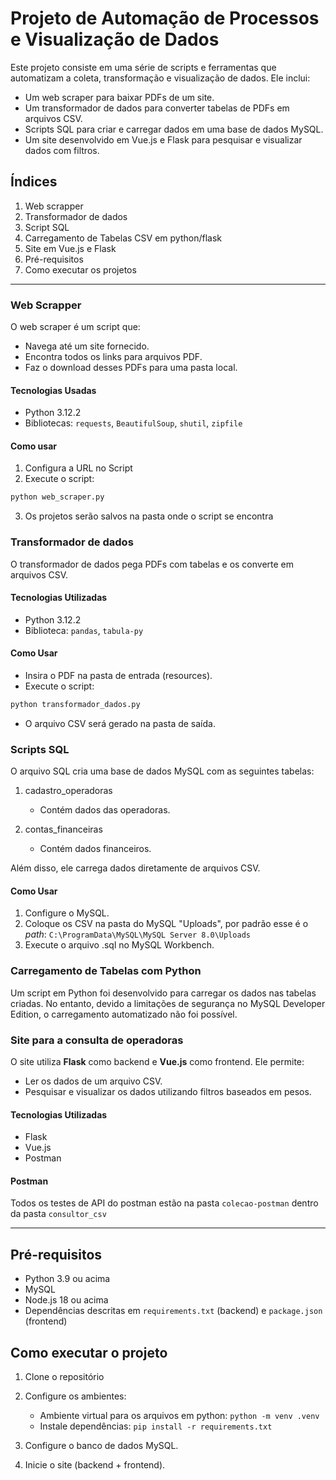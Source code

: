# Projeto de Automação de Processos e Visualização de Dados

Este projeto consiste em uma série de scripts e ferramentas que automatizam a coleta, transformação e visualização de dados. Ele inclui:

- Um web scraper para baixar PDFs de um site.
- Um transformador de dados para converter tabelas de PDFs em arquivos CSV.
- Scripts SQL para criar e carregar dados em uma base de dados MySQL.
- Um site desenvolvido em  Vue.js e Flask para pesquisar e visualizar dados com filtros.

## Índices

1. Web scrapper
2. Transformador de dados
3. Script SQL
4. Carregamento de Tabelas CSV em python/flask
5. Site em Vue.js e Flask
6. Pré-requisitos
7. Como executar os projetos

___

### Web Scrapper

O web scraper é um script que:

- Navega até um site fornecido.
- Encontra todos os links para arquivos PDF.
- Faz o download desses PDFs para uma pasta local.

#### Tecnologias Usadas

- Python 3.12.2
- Bibliotecas: `requests`, `BeautifulSoup`, `shutil`, `zipfile`

#### Como usar

1. Configura a URL no Script
2. Execute o script:
```bash
python web_scraper.py
```
3. Os projetos serão salvos na pasta onde o script se encontra

### Transformador de dados

O transformador de dados pega PDFs com tabelas e os converte em arquivos CSV.

#### Tecnologias Utilizadas

- Python 3.12.2
- Biblioteca: `pandas`, `tabula-py`

#### Como Usar
  
- Insira o PDF na pasta de entrada (resources).
- Execute o script:
```bash
python transformador_dados.py
```
- O arquivo CSV será gerado na pasta de saída.

### Scripts SQL

O arquivo SQL cria uma base de dados MySQL com as seguintes tabelas:

1. cadastro_operadoras
    - Contém dados das operadoras.

2. contas_financeiras
    - Contém dados financeiros.

Além disso, ele carrega dados diretamente de arquivos CSV.

#### Como Usar

1. Configure o MySQL.
2. Coloque os CSV na pasta do MySQL "Uploads", por padrão esse é o _path_: `C:\ProgramData\MySQL\MySQL Server 8.0\Uploads`
3. Execute o arquivo .sql no MySQL Workbench.

### Carregamento de Tabelas com Python

Um script em Python foi desenvolvido para carregar os dados nas tabelas criadas. No entanto, devido a limitações de segurança no MySQL Developer Edition, o carregamento automatizado não foi possível.

### Site para a consulta de operadoras

O site utiliza __Flask__ como backend e __Vue.js__ como frontend. Ele permite:
- Ler os dados de um arquivo CSV.
- Pesquisar e visualizar os dados utilizando filtros baseados em pesos.

#### Tecnologias Utilizadas

- Flask
- Vue.js
- Postman

#### Postman

Todos os testes de API do postman estão na pasta `colecao-postman` dentro da pasta `consultor_csv`

___

## Pré-requisitos

- Python 3.9 ou acima
- MySQL
- Node.js 18 ou acima
- Dependências descritas em `requirements.txt` (backend) e `package.json` (frontend)

## Como executar o projeto

1. Clone o repositório
2. Configure os ambientes:

    - Ambiente virtual para os arquivos em python: `python -m venv .venv`
    - Instale dependências: `pip install -r requirements.txt`

3. Configure o banco de dados MySQL.
4. Inicie o site (backend + frontend).
